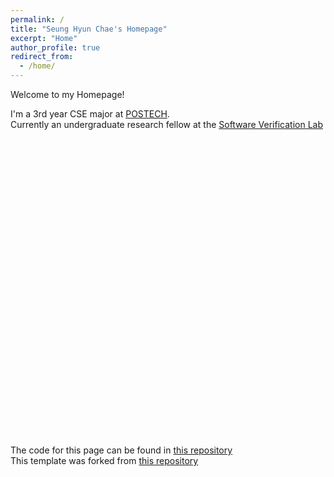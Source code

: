 ```yaml
---
permalink: /
title: "Seung Hyun Chae's Homepage"
excerpt: "Home"
author_profile: true
redirect_from: 
  - /home/
---
```


Welcome to my Homepage!


I'm a 3rd year CSE major at [POSTECH](http://postech.ac.kr/eng/).\
Currently an undergraduate research fellow at the [Software Verification Lab](http://sevlab.postech.ac.kr/home/)


<br ><br ><br ><br ><br ><br ><br ><br ><br ><br ><br ><br ><br ><br ><br ><br ><br ><br ><br ><br ><br ><br ><br ><br ><br ><br ><br ><br >

The code for this page can be found in [this repository](https://github.com/shchae7/shchae7.github.io)\
This template was forked from [this repository](https://github.com/academicpages/academicpages.github.io) 